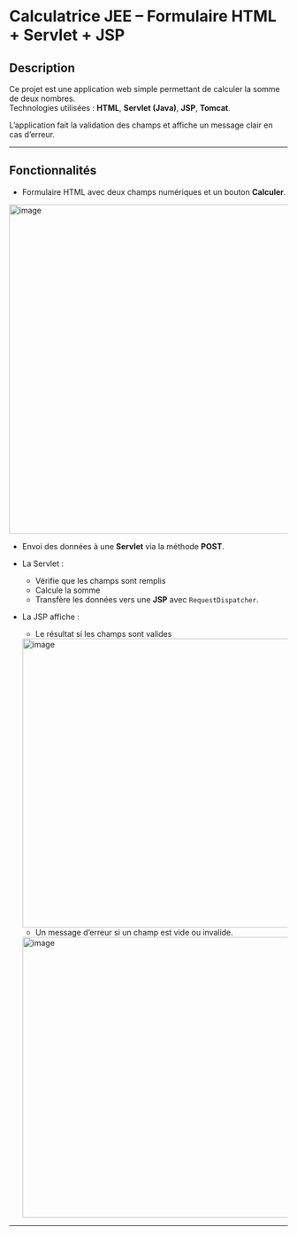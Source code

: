 # Calculatrice JEE – Formulaire HTML + Servlet + JSP

## Description
Ce projet est une application web simple permettant de calculer la somme de deux nombres.  
Technologies utilisées : **HTML**, **Servlet (Java)**, **JSP**, **Tomcat**.  

L’application fait la validation des champs et affiche un message clair en cas d’erreur.

---

## Fonctionnalités

- Formulaire HTML avec deux champs numériques et un bouton **Calculer**.
<img width="841" height="595" alt="image" src="https://github.com/user-attachments/assets/f33084a4-2e86-4130-bf62-fbd909fc80a1" />

- Envoi des données à une **Servlet** via la méthode **POST**.
- La Servlet :
  - Vérifie que les champs sont remplis
  - Calcule la somme
  - Transfère les données vers une **JSP** avec `RequestDispatcher`.
- La JSP affiche :
  - Le résultat si les champs sont valides
  <img width="845" height="522" alt="image" src="https://github.com/user-attachments/assets/2b87d800-b780-48ad-a7e7-8c60343a9618" />

  - Un message d’erreur si un champ est vide ou invalide.
  <img width="804" height="507" alt="image" src="https://github.com/user-attachments/assets/f164c291-b4c7-4058-a864-08fe445af3fe" />


---



